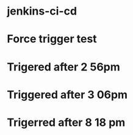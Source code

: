 # jenkins-ci-cd  
# Force trigger test
# Trigered after 2 56pm
# Triggered after 3 06pm
# Trigerred after 8 18 pm
